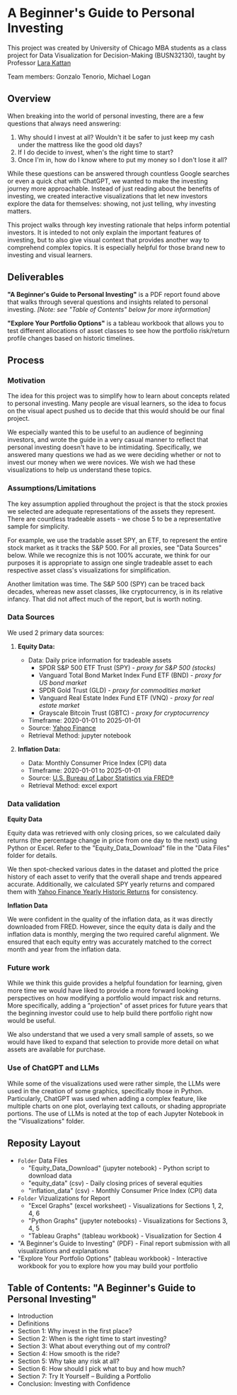 # A Beginner's Guide to Personal Investing
This project was created by University of Chicago MBA students as a class project for Data Visualization for Decision-Making (BUSN32130), taught by Professor [Lara Kattan](https://www.chicagobooth.edu/faculty/directory/k/lara-kattan)

Team members: Gonzalo Tenorio, Michael Logan

## Overview
When breaking into the world of personal investing, there are a few questions that always need answering:
1. Why should I invest at all? Wouldn't it be safer to just keep my cash under the mattress like the good old days?
2. If I do decide to invest, when's the right time to start?
3. Once I'm in, how do I know where to put my money so I don't lose it all?

While these questions can be answered through countless Google searches or even a quick chat with ChatGPT, we wanted to make the investing journey more approachable. Instead of just reading about the benefits of investing, we created interactive visualizations that let new investors explore the data for themselves: showing, not just telling, why investing matters.

This project walks through key investing rationale that helps inform potential investors. It is inteded to not only explain the important features of investing, but to also give visual context that provides another way to comprehend complex topics. It is especially helpful for those brand new to investing and visual learners.

## Deliverables
**"A Beginner's Guide to Personal Investing"** is a PDF report found above that walks through several questions and insights related to personal investing. *[Note: see "Table of Contents" below for more information]* 

**"Explore Your Portfolio Options"** is a tableau workbook that allows you to test different allocations of asset classes to see how the portfolio risk/return profile changes based on historic timelines. 

## Process
### Motivation
The idea for this project was to simplify how to learn about concepts related to personal investing. Many people are visual learners, so the idea to focus on the visual apect pushed us to decide that this would should be our final project.

We especially wanted this to be useful to an audience of beginning investors, and wrote the guide in a very casual manner to reflect that personal investing doesn't have to be intimidating. Specifically, we answered many questions we had as we were deciding whether or not to invest our money when we were novices. We wish we had these visualizations to help us understand these topics.

### Assumptions/Limitations
The key assumption applied throughout the project is that the stock proxies we selected are adequate representations of the assets they represent. There are countless tradeable assets - we chose 5 to be a representative sample for simplicity. 

For example, we use the tradable asset SPY, an ETF, to represent the entire stock market as it tracks the S&P 500. For all proxies, see "Data Sources" below. While we recognize this is not 100% accurate, we think for our purposes it is appropriate to assign one single tradeable asset to each respective asset class's visualizations for simplification. 

Another limitation was time. The S&P 500 (SPY) can be traced back decades, whereas new asset classes, like cryptocurrency, is in its relative infancy. That did not affect much of the report, but is worth noting.

### Data Sources
We used 2 primary data sources: 
1. **Equity Data:**
   * Data: Daily price information for tradeable assets
        * SPDR S&P 500 ETF Trust (SPY) - *proxy for S&P 500 (stocks)*
        * Vanguard Total Bond Market Index Fund ETF (BND) - *proxy for US bond market*
        * SPDR Gold Trust (GLD) - *proxy for commodities market*
        * Vanguard Real Estate Index Fund ETF (VNQ) - *proxy for real estate market*
        * Grayscale Bitcoin Trust (GBTC) - *proxy for cryptocurrency*
   * Timeframe: 2020-01-01 to 2025-01-01
   * Source: [Yahoo Finance](https://finance.yahoo.com/)
   * Retrieval Method: jupyter notebook

2. **Inflation Data:**
   * Data: Monthly Consumer Price Index (CPI) data
   * Timeframe: 2020-01-01 to 2025-01-01
   * Source: [U.S. Bureau of Labor Statistics via FRED®](https://fred.stlouisfed.org/series/CPIAUCSL)
   * Retrieval Method: excel export
  
### Data validation
**Equity Data**

Equity data was retrieved with only closing prices, so we calculated daily returns (the percentage change in price from one day to the next) using Python or Excel. Refer to the "Equity_Data_Download" file in the "Data Files" folder for details.

We then spot-checked various dates in the dataset and plotted the price history of each asset to verify that the overall shape and trends appeared accurate. Additionally, we calculated SPY yearly returns and compared them with [Yahoo Finance Yearly Historic Returns](https://finance.yahoo.com/quote/SPY/performance/?guccounter=1&guce_referrer=aHR0cHM6Ly93d3cuZ29vZ2xlLmNvbS8&guce_referrer_sig=AQAAAIRildlPZJFMbluMnDgA-AulwkGT5irlw1iAzw1r-xcGJ85ZVsxgBqYE5vbRJhZ4a2C4u8b1JULHvQ3mF1NZkzcicC2yHtvKm-k8OASMQ8NnfAaWL0zq0ZKGrfoUqxk0sbBlaPBo7eD2JlP8G_nOvGTHP2mCo3Q7mr9aWslVJKTl) for consistency. 

**Inflation Data**

We were confident in the quality of the inflation data, as it was directly downloaded from FRED. However, since the equity data is daily and the inflation data is monthly, merging the two required careful alignment. We ensured that each equity entry was accurately matched to the correct month and year from the inflation data.

### Future work
While we think this guide provides a helpful foundation for learning, given more time we would have liked to provide a more forward looking perspectives on how modifying a portfolio would impact risk and returns. More specifically, adding a "projection" of asset prices for future years that the beginning investor could use to help build there portfolio right now would be useful. 

We also understand that we used a very small sample of assets, so we would have liked to expand that selection to provide more detail on what assets are available for purchase.

### Use of ChatGPT and LLMs
While some of the visualizations used were rather simple, the LLMs were used in the creation of some graphics, specifically those in Python. Particularly, ChatGPT was used when adding a complex feature, like multiple charts on one plot, overlaying text callouts, or shading appropriate portions. The use of LLMs is noted at the top of each Jupyter Notebook in the "Visualizations" folder. 

## Reposity Layout
* `Folder` Data Files
  * "Equity_Data_Download" (jupyter notebook) - Python script to download data
  * "equity_data" (csv) - Daily closing prices of several equities
  * "inflation_data" (csv) - Monthly Consumer Price Index (CPI) data
* `Folder` Vizualizations for Report
  * "Excel Graphs" (excel worksheet) - Visualizations for Sections 1, 2, 4, 6
  * "Python Graphs" (jupyter notebooks) - Visualizations for Sections 3, 4, 5
  * "Tableau Graphs" (tableau workbook) - Visualization for Section 4
* "A Beginner's Guide to Investing" (PDF) - Final report submission with all visualizations and explanations
* "Explore Your Portfolio Options" (tableau workbook) - Interactive workbook for you to explore how you may build your portfolio

## Table of Contents: "A Beginner's Guide to Personal Investing"
* Introduction
* Definitions
* Section 1: Why invest in the first place?
* Section 2: When is the right time to start investing?
* Section 3: What about everything out of my control?
* Section 4: How smooth is the ride?
* Section 5: Why take any risk at all?
* Section 6: How should I pick what to buy and how much?
* Section 7: Try It Yourself – Building a Portfolio
* Conclusion: Investing with Confidence

